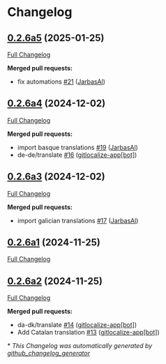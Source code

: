 # Changelog

## [0.2.6a5](https://github.com/OpenVoiceOS/ovos-skill-spelling/tree/0.2.6a5) (2025-01-25)

[Full Changelog](https://github.com/OpenVoiceOS/ovos-skill-spelling/compare/0.2.6a4...0.2.6a5)

**Merged pull requests:**

- fix automations [\#21](https://github.com/OpenVoiceOS/ovos-skill-spelling/pull/21) ([JarbasAl](https://github.com/JarbasAl))

## [0.2.6a4](https://github.com/OpenVoiceOS/ovos-skill-spelling/tree/0.2.6a4) (2024-12-02)

[Full Changelog](https://github.com/OpenVoiceOS/ovos-skill-spelling/compare/0.2.6a3...0.2.6a4)

**Merged pull requests:**

- import basque translations [\#19](https://github.com/OpenVoiceOS/ovos-skill-spelling/pull/19) ([JarbasAl](https://github.com/JarbasAl))
- de-de/translate [\#16](https://github.com/OpenVoiceOS/ovos-skill-spelling/pull/16) ([gitlocalize-app[bot]](https://github.com/apps/gitlocalize-app))

## [0.2.6a3](https://github.com/OpenVoiceOS/ovos-skill-spelling/tree/0.2.6a3) (2024-12-02)

[Full Changelog](https://github.com/OpenVoiceOS/ovos-skill-spelling/compare/0.2.6a1...0.2.6a3)

**Merged pull requests:**

- import galician translations [\#17](https://github.com/OpenVoiceOS/ovos-skill-spelling/pull/17) ([JarbasAl](https://github.com/JarbasAl))

## [0.2.6a1](https://github.com/OpenVoiceOS/ovos-skill-spelling/tree/0.2.6a1) (2024-11-25)

[Full Changelog](https://github.com/OpenVoiceOS/ovos-skill-spelling/compare/0.2.6a2...0.2.6a1)

## [0.2.6a2](https://github.com/OpenVoiceOS/ovos-skill-spelling/tree/0.2.6a2) (2024-11-25)

[Full Changelog](https://github.com/OpenVoiceOS/ovos-skill-spelling/compare/0.2.5...0.2.6a2)

**Merged pull requests:**

- da-dk/translate [\#14](https://github.com/OpenVoiceOS/ovos-skill-spelling/pull/14) ([gitlocalize-app[bot]](https://github.com/apps/gitlocalize-app))
- Add Catalan translation [\#13](https://github.com/OpenVoiceOS/ovos-skill-spelling/pull/13) ([gitlocalize-app[bot]](https://github.com/apps/gitlocalize-app))



\* *This Changelog was automatically generated by [github_changelog_generator](https://github.com/github-changelog-generator/github-changelog-generator)*

